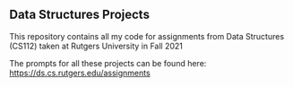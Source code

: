 ## Data Structures Projects

This repository contains all my code for assignments from Data Structures (CS112) 
taken at Rutgers University in Fall 2021

The prompts for all these projects can be found here: https://ds.cs.rutgers.edu/assignments
